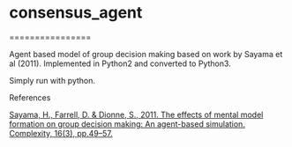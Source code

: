 # consensus_agent
================

Agent based model of group decision making based on work by Sayama et al (2011). Implemented in Python2 and converted to Python3.

Simply run with python.

References

[Sayama, H., Farrell, D. & Dionne, S., 2011. The effects of mental model formation on group decision making: An agent-based simulation. Complexity, 16(3), pp.49–57.](http://onlinelibrary.wiley.com/doi/10.1002/cplx.20329/abstract)
